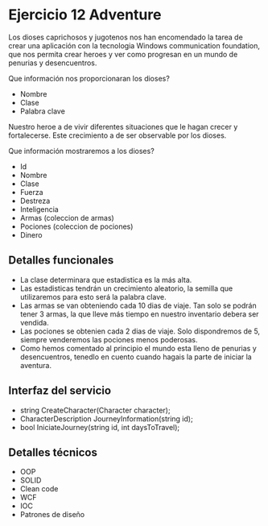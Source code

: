 # Ejercicio 12 Adventure

Los dioses caprichosos y jugotenos nos han encomendado la tarea de crear una aplicación con la tecnologia Windows communication foundation, que nos permita crear heroes y ver 
como progresan en un mundo de penurias y desencuentros.

Que información nos proporcionaran los dioses?
- Nombre
- Clase
- Palabra clave

Nuestro heroe a de vivir diferentes situaciones que le hagan crecer y fortalecerse. Este crecimiento a de ser observable por los dioses.

Que información mostraremos a los dioses?
- Id
- Nombre
- Clase
- Fuerza
- Destreza
- Inteligencia
- Armas (coleccion de armas)
- Pociones (coleccion de pociones)
- Dinero

## Detalles funcionales
- La clase determinara que estadistica es la más alta.
- Las estadisticas tendrán un crecimiento aleatorio, la semilla que utilizaremos para esto será la palabra clave.
- Las armas se van obteniendo cada 10 dias de viaje. Tan solo se podrán tener 3 armas, la que lleve más tiempo en nuestro inventario debera ser vendida.
- Las pociones se obtenien cada 2 dias de viaje. Solo dispondremos de 5, siempre venderemos las pociones menos poderosas.
- Como hemos comentado al principio el mundo esta lleno de penurias y desencuentros, tenedlo en cuento cuando hagais la parte de iniciar la aventura.

## Interfaz del servicio
- string CreateCharacter(Character character);
- CharacterDescription JourneyInformation(string id);
- bool IniciateJourney(string id, int daysToTravel);

## Detalles técnicos
- OOP
- SOLID
- Clean code
- WCF
- IOC
- Patrones de diseño